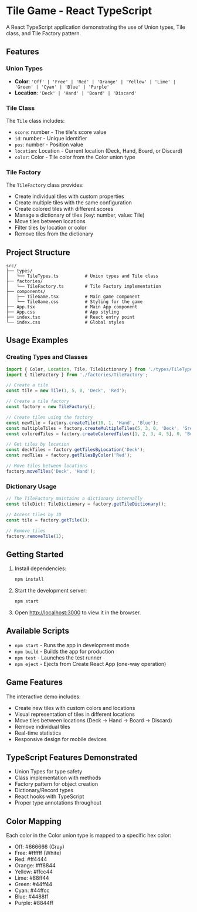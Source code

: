 # Tile Game - React TypeScript

A React TypeScript application demonstrating the use of Union types, Tile class, and Tile Factory pattern.

## Features

### Union Types
- **Color**: `'Off' | 'Free' | 'Red' | 'Orange' | 'Yellow' | 'Lime' | 'Green' | 'Cyan' | 'Blue' | 'Purple'`
- **Location**: `'Deck' | 'Hand' | 'Board' | 'Discard'`

### Tile Class
The `Tile` class includes:
- `score`: number - The tile's score value
- `id`: number - Unique identifier
- `pos`: number - Position value
- `location`: Location - Current location (Deck, Hand, Board, or Discard)
- `color`: Color - Tile color from the Color union type

### Tile Factory
The `TileFactory` class provides:
- Create individual tiles with custom properties
- Create multiple tiles with the same configuration
- Create colored tiles with different scores
- Manage a dictionary of tiles (key: number, value: Tile)
- Move tiles between locations
- Filter tiles by location or color
- Remove tiles from the dictionary

## Project Structure

```
src/
├── types/
│   └── TileTypes.ts          # Union types and Tile class
├── factories/
│   └── TileFactory.ts        # Tile Factory implementation
├── components/
│   ├── TileGame.tsx          # Main game component
│   └── TileGame.css          # Styling for the game
├── App.tsx                   # Main App component
├── App.css                   # App styling
├── index.tsx                 # React entry point
└── index.css                 # Global styles
```

## Usage Examples

### Creating Types and Classes

```typescript
import { Color, Location, Tile, TileDictionary } from './types/TileTypes';
import { TileFactory } from './factories/TileFactory';

// Create a tile
const tile = new Tile(1, 5, 0, 'Deck', 'Red');

// Create a tile factory
const factory = new TileFactory();

// Create tiles using the factory
const newTile = factory.createTile(10, 1, 'Hand', 'Blue');
const multipleTiles = factory.createMultipleTiles(5, 3, 0, 'Deck', 'Green');
const coloredTiles = factory.createColoredTiles([1, 2, 3, 4, 5], 0, 'Board');

// Get tiles by location
const deckTiles = factory.getTilesByLocation('Deck');
const redTiles = factory.getTilesByColor('Red');

// Move tiles between locations
factory.moveTiles('Deck', 'Hand');
```

### Dictionary Usage

```typescript
// The TileFactory maintains a dictionary internally
const tileDict: TileDictionary = factory.getTileDictionary();

// Access tiles by ID
const tile = factory.getTile(1);

// Remove tiles
factory.removeTile(1);
```

## Getting Started

1. Install dependencies:
   ```bash
   npm install
   ```

2. Start the development server:
   ```bash
   npm start
   ```

3. Open [http://localhost:3000](http://localhost:3000) to view it in the browser.

## Available Scripts

- `npm start` - Runs the app in development mode
- `npm build` - Builds the app for production
- `npm test` - Launches the test runner
- `npm eject` - Ejects from Create React App (one-way operation)

## Game Features

The interactive demo includes:
- Create new tiles with custom colors and locations
- Visual representation of tiles in different locations
- Move tiles between locations (Deck → Hand → Board → Discard)
- Remove individual tiles
- Real-time statistics
- Responsive design for mobile devices

## TypeScript Features Demonstrated

- Union Types for type safety
- Class implementation with methods
- Factory pattern for object creation
- Dictionary/Record types
- React hooks with TypeScript
- Proper type annotations throughout

## Color Mapping

Each color in the Color union type is mapped to a specific hex color:
- Off: #666666 (Gray)
- Free: #ffffff (White)
- Red: #ff4444
- Orange: #ff8844
- Yellow: #ffcc44
- Lime: #88ff44
- Green: #44ff44
- Cyan: #44ffcc
- Blue: #4488ff
- Purple: #8844ff
